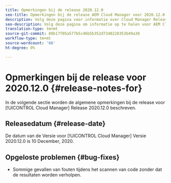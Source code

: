 ```yaml
---
title: Opmerkingen bij de release 2020.12.0
seo-title: Opmerkingen bij de release AEM Cloud Manager voor 2020.12.0
description: Volg deze pagina voor informatie over Cloud Manager Release 2020.12.0
seo-description: Volg deze pagina om informatie op te halen voor AEM Cloud Manager Release 2020.12.0
translation-type: tm+mt
source-git-commit: 88b17f05a577b5c46b5b352d7340228353b49a38
workflow-type: tm+mt
source-wordcount: '66'
ht-degree: 0%

---
```


# Opmerkingen bij de release voor 2020.12.0 {#release-notes-for}

In de volgende sectie worden de algemene opmerkingen bij de release voor [!UICONTROL Cloud Manager] Release 2020.12.0 beschreven.

## Releasedatum {#release-date}

De datum van de Versie voor [!UICONTROL Cloud Manager] Versie 2020.12.0 is 10 December, 2020.

## Opgeloste problemen {#bug-fixes}

* Sommige gevallen van fouten tijdens het scannen van code zonder dat de resultaten worden verholpen.
